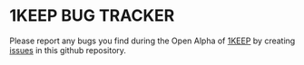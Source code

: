 # 1KEEP BUG TRACKER

Please report any bugs you find during the Open Alpha of [1KEEP](https://1keep.com) by creating [issues](https://github.com/aviarytech/1keep-bug-tracker/issues) in this github repository.
